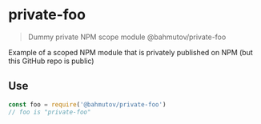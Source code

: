 # private-foo

> Dummy private NPM scope module @bahmutov/private-foo

Example of a scoped NPM module that is privately published on NPM
(but this GitHub repo is public)

## Use

```js
const foo = require('@bahmutov/private-foo')
// foo is "private-foo"
```
